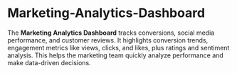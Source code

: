 # Marketing-Analytics-Dashboard
The **Marketing Analytics Dashboard** tracks conversions, social media performance, and customer reviews. It highlights conversion trends, engagement metrics like views, clicks, and likes, plus ratings and sentiment analysis. This helps the marketing team quickly analyze performance and make data-driven decisions.
